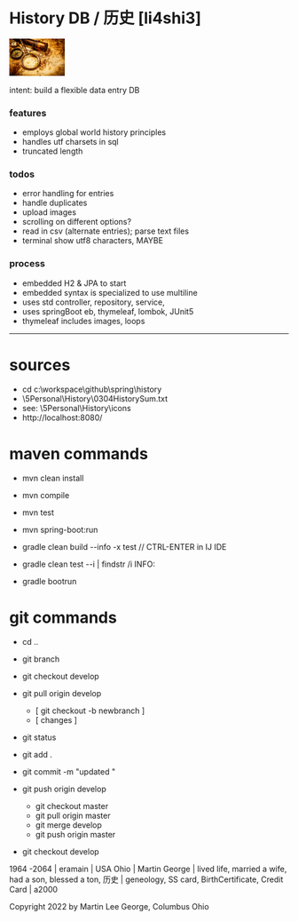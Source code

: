 # History DB / 历史 [li4shi3]

<img src = "history.png"	alt = "history"	title = "history" width = "100">

intent: build a flexible data entry DB

### features

* employs global world history principles
* handles utf charsets in sql
* truncated length

### todos

* error handling for entries
* handle duplicates
* upload images
* scrolling on different options?
* read in csv (alternate entries); parse text files
* terminal show utf8 characters, MAYBE

### process

* embedded H2 & JPA to start
* embedded syntax is specialized to use multiline
* uses std controller, repository, service,
* uses springBoot eb, thymeleaf, lombok, JUnit5
* thymeleaf includes images, loops

---
# sources
 
* cd c:\workspace\github\spring\history
* \\5Personal\History\0304HistorySum.txt
* see: \5Personal\History\icons
* http://localhost:8080/

# maven commands
* mvn clean install
* mvn compile
* mvn test
* mvn spring-boot:run

* gradle clean build --info -x test // CTRL-ENTER in IJ IDE
* gradle clean test --i | findstr /i INFO:
* gradle bootrun

# git commands

* cd ..
* git branch
* git checkout develop 
* git pull origin develop
  * [ git checkout -b newbranch ]
  * [ changes ]


* git status 
* git add . 
* git commit -m "updated "
* git push origin develop 
  * git checkout master 
  * git pull origin master 
  * git merge develop 
  * git push origin master
* git checkout develop

1964 -2064 | eramain | USA Ohio | Martin George | lived life, married a wife, had a son, blessed a ton, 历史 |
geneology, SS card, BirthCertificate, Credit Card | a2000

Copyright 2022 by Martin Lee George, Columbus Ohio